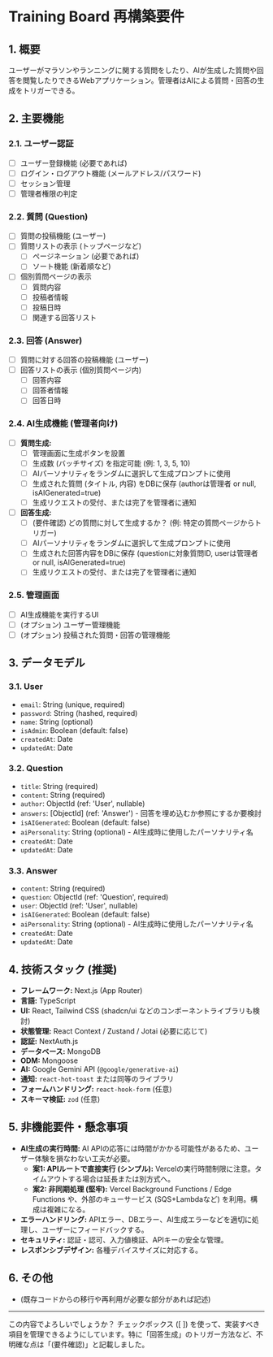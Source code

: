# Training Board 再構築要件

## 1. 概要

ユーザーがマラソンやランニングに関する質問をしたり、AIが生成した質問や回答を閲覧したりできるWebアプリケーション。管理者はAIによる質問・回答の生成をトリガーできる。

## 2. 主要機能

### 2.1. ユーザー認証
- [ ] ユーザー登録機能 (必要であれば)
- [ ] ログイン・ログアウト機能 (メールアドレス/パスワード)
- [ ] セッション管理
- [ ] 管理者権限の判定

### 2.2. 質問 (Question)
- [ ] 質問の投稿機能 (ユーザー)
- [ ] 質問リストの表示 (トップページなど)
    - [ ] ページネーション (必要であれば)
    - [ ] ソート機能 (新着順など)
- [ ] 個別質問ページの表示
    - [ ] 質問内容
    - [ ] 投稿者情報
    - [ ] 投稿日時
    - [ ] 関連する回答リスト

### 2.3. 回答 (Answer)
- [ ] 質問に対する回答の投稿機能 (ユーザー)
- [ ] 回答リストの表示 (個別質問ページ内)
    - [ ] 回答内容
    - [ ] 回答者情報
    - [ ] 回答日時

### 2.4. AI生成機能 (管理者向け)
- [ ] **質問生成:**
    - [ ] 管理画面に生成ボタンを設置
    - [ ] 生成数 (バッチサイズ) を指定可能 (例: 1, 3, 5, 10)
    - [ ] AIパーソナリティをランダムに選択して生成プロンプトに使用
    - [ ] 生成された質問 (タイトル, 内容) をDBに保存 (authorは管理者 or null, isAIGenerated=true)
    - [ ] 生成リクエストの受付、または完了を管理者に通知
- [ ] **回答生成:**
    - [ ] (要件確認) どの質問に対して生成するか？ (例: 特定の質問ページからトリガー)
    - [ ] AIパーソナリティをランダムに選択して生成プロンプトに使用
    - [ ] 生成された回答内容をDBに保存 (questionに対象質問ID, userは管理者 or null, isAIGenerated=true)
    - [ ] 生成リクエストの受付、または完了を管理者に通知

### 2.5. 管理画面
- [ ] AI生成機能を実行するUI
- [ ] (オプション) ユーザー管理機能
- [ ] (オプション) 投稿された質問・回答の管理機能

## 3. データモデル

### 3.1. User
- `email`: String (unique, required)
- `password`: String (hashed, required)
- `name`: String (optional)
- `isAdmin`: Boolean (default: false)
- `createdAt`: Date
- `updatedAt`: Date

### 3.2. Question
- `title`: String (required)
- `content`: String (required)
- `author`: ObjectId (ref: 'User', nullable)
- `answers`: [ObjectId] (ref: 'Answer') - 回答を埋め込むか参照にするか要検討
- `isAIGenerated`: Boolean (default: false)
- `aiPersonality`: String (optional) - AI生成時に使用したパーソナリティ名
- `createdAt`: Date
- `updatedAt`: Date

### 3.3. Answer
- `content`: String (required)
- `question`: ObjectId (ref: 'Question', required)
- `user`: ObjectId (ref: 'User', nullable)
- `isAIGenerated`: Boolean (default: false)
- `aiPersonality`: String (optional) - AI生成時に使用したパーソナリティ名
- `createdAt`: Date
- `updatedAt`: Date

## 4. 技術スタック (推奨)

- **フレームワーク:** Next.js (App Router)
- **言語:** TypeScript
- **UI:** React, Tailwind CSS (shadcn/ui などのコンポーネントライブラリも検討)
- **状態管理:** React Context / Zustand / Jotai (必要に応じて)
- **認証:** NextAuth.js
- **データベース:** MongoDB
- **ODM:** Mongoose
- **AI:** Google Gemini API (`@google/generative-ai`)
- **通知:** `react-hot-toast` または同等のライブラリ
- **フォームハンドリング:** `react-hook-form` (任意)
- **スキーマ検証:** `zod` (任意)

## 5. 非機能要件・懸念事項

- **AI生成の実行時間:** AI APIの応答には時間がかかる可能性があるため、ユーザー体験を損なわない工夫が必要。
    - **案1: APIルートで直接実行 (シンプル):** Vercelの実行時間制限に注意。タイムアウトする場合は延長または別方式へ。
    - **案2: 非同期処理 (堅牢):** Vercel Background Functions / Edge Functions や、外部のキューサービス (SQS+Lambdaなど) を利用。構成は複雑になる。
- **エラーハンドリング:** APIエラー、DBエラー、AI生成エラーなどを適切に処理し、ユーザーにフィードバックする。
- **セキュリティ:** 認証・認可、入力値検証、APIキーの安全な管理。
- **レスポンシブデザイン:** 各種デバイスサイズに対応する。

## 6. その他

- (既存コードからの移行や再利用が必要な部分があれば記述)

---

この内容でよろしいでしょうか？ チェックボックス ([ ]) を使って、実装すべき項目を管理できるようにしています。特に「回答生成」のトリガー方法など、不明確な点は「(要件確認)」と記載しました。 